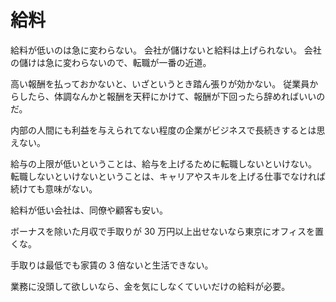 # 給料

給料が低いのは急に変わらない。
会社が儲けないと給料は上げられない。
会社の儲けは急に変わらないので、転職が一番の近道。

高い報酬を払っておかないと、いざというとき踏ん張りが効かない。
従業員からしたら、体調なんかと報酬を天秤にかけて、報酬が下回ったら辞めればいいのだ。

内部の人間にも利益を与えられてない程度の企業がビジネスで長続きするとは思えない。

給与の上限が低いということは、給与を上げるために転職しないといけない。
転職しないといけないということは、キャリアやスキルを上げる仕事でなければ続けても意味がない。

給料が低い会社は、同僚や顧客も安い。

ボーナスを除いた月収で手取りが 30 万円以上出せないなら東京にオフィスを置くな。

手取りは最低でも家賃の 3 倍ないと生活できない。

業務に没頭して欲しいなら、金を気にしなくていいだけの給料が必要。
